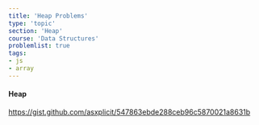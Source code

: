 ```yaml
---
title: 'Heap Problems'
type: 'topic'
section: 'Heap'
course: 'Data Structures'
problemlist: true
tags:
- js
- array
---
```

#### Heap
https://gist.github.com/asxplicit/547863ebde288ceb96c5870021a8631b


